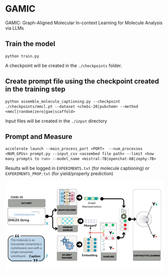 # GAMIC
GAMIC: Graph-Aligned Molecular In-context Learning for Molecule Analysis via LLMs

## Train the model
```
python train.py
```
A checkpoint will be created in the `./checkpoints` folder.

## Create prompt file using the checkpoint created in the training step
```
python assemble_molecule_captioning.py --checkpoint ./checkpoints/mmcl.pt --dataset <chebi-20|pubchem> --method <mmcl|random|zero|gae|scaffold>
```
Input files will be created in the `./input` directory

## Prompt and Measure
```
accelerate launch --main_process_port <PORT>  --num_processes <NUM_GPUs> prompt.py --input_csv <assembed file path> --limit <how many prompts to run> --model_name <mistral-7B|openchat-8B|zephy-7B> 
```

Results will be logged in `EXPERIMENTS.txt` (for molecule captioning) or `EXPERIMENTS_PROP.txt` (for yield/property prediction)

![Model](assets/teaser.png)

